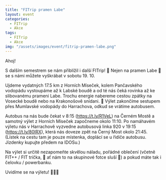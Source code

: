 ```yaml
---
title: "FITrip pramen Labe"
layout: event
categories:
  - FITrip
  - Akce
tags:
  - FITrip
  - Akce
img: "/assets/images/event/fitrip-pramen-labe.png"
---
```


Ahoj!

S dalším semestrem se nám přiblížil i další FITrip! 👟 Nejen na pramen Labe 🌊 se s námi můžete vyškrábat v sobotu 19. 10.

Ujdeme vydatných 17.5 km z Horních Míseček, kolem Pančavského vodopádu vystoupáme až k Labské boudě a od té nás čeká rovinka až ke slibovanému prameni Labe. Trochu energie nabereme cestou zpátky na Vosecké boudě nebo na Krakonošově snídani. 🍺 Výlet zakončíme sestupem přes Mumlavské vodopády do Harrachova, odkud se vrátíme autobusem.

Autobus na nás bude čekat v 8:15 (https://t.ly/R1VeL) na Černém Mostě a samotný výlet z Horních Míseček započneme okolo 11:10. Po namáhavém výletu nás v Harrachově vyzvedne autobusová linka 920 v 19:15 (https://t.ly/80IRX), která nás doveze zpět na Černý Most okolo 21:45. (Lístek na cestu tam je pouze místenka, doplácí se u řidiče autobusu. Jízdenky kupujte předem na IDOSu.)

Na výlet si určitě nezapomeňte skvělou náladu, pořádné oblečení (včetně FIT++ / FIT trička, 👕 ať nám to na skupinové fotce sluší 📸) a pokud máte tak i čelovku / powerbanku.

Uvidíme se na výletu! 🖤💛💙